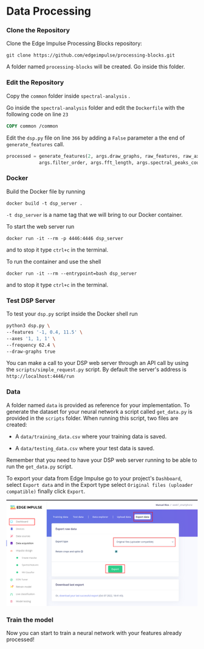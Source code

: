 # Data Processing

### Clone the Repository

Clone the Edge Impulse Processing Blocks repository:

```shell
git clone https://github.com/edgeimpulse/processing-blocks.git
```

A folder named `processing-blocks` will be created. Go inside this folder.

### Edit the Repository

Copy the `common` folder inside `spectral-analysis` .

Go inside the `spectral-analysis` folder and edit the `Dockerfile` with the following code on line `23`

```dockerfile
COPY common /common
```

Edit the `dsp.py` file on line `366` by adding a `False` parameter a the end of `generate_features` call.

```python
processed = generate_features(2, args.draw_graphs, raw_features, raw_axes, args.frequency, args.scale_axes, args.filter_type, args.filter_cutoff,
            args.filter_order, args.fft_length, args.spectral_peaks_count, args.spectral_peaks_threshold, args.spectral_power_edges, args.do_log, False)
```

### Docker

Build the Docker file by running

```shell
docker build -t dsp_server .
```

`-t dsp_server` is a name tag that we will bring to our Docker container.

To start the web server run

```shell
docker run -it --rm -p 4446:4446 dsp_server
```

and to stop it type `ctrl+c` in the terminal.

To run the container and use the shell

```shell
docker run -it --rm --entrypoint=bash dsp_server
```

and to stop it type `ctrl+c` in the terminal.

### Test DSP Server

To test your `dsp.py` script inside the Docker shell run

```bash
python3 dsp.py \
--features '-1, 0.4, 11.5' \
--axes '1, 1, 1' \
--frequency 62.4 \
--draw-graphs true
```

You can make a call to your DSP web server through an API call by using the `scripts/simple_request.py` script. By default the server's address is `http://localhost:4446/run`

### Data

A folder named `data` is provided as reference for your implementation. To generate the dataset for your neural network a script called `get_data.py` is provided in the `scripts` folder. When running this script, two files are created:

* A `data/training_data.csv` where your training data is saved.

* A `data/testing_data.csv` where your test data is saved.

Remember that you need to have your DSP web server running to be able to run the `get_data.py` script.

To export your data from Edge Impulse go to your project's `Dashboard`, select `Export data` and in the Export type select `Original files (uploader compatible)` finally click `Export`.

![](Images/export_data.png)

### Train the model

Now you can start to train a neural network with your features already processed!
